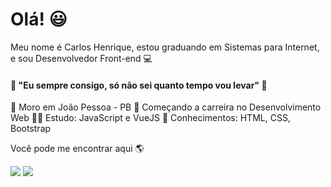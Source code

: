 # Olá! 😃
Meu nome é Carlos Henrique, estou graduando em Sistemas para Internet, e sou Desenvolvedor Front-end 💻

#### 💪 "Eu sempre consigo, só não sei quanto tempo vou levar"  🧠

📌 Moro em João Pessoa - PB
🚀 Começando a carreira no Desenvolvimento Web 
👨‍💻 Estudo: JavaScript e VueJS 
💪 Conhecimentos: HTML, CSS, Bootstrap 



Você pode me encontrar aqui 🌎

[<img src="https://img.shields.io/badge/linkedin-%230077B5.svg?&style=for-the-badge&logo=linkedin&logoColor=white" />](https://www.linkedin.com/in/carlos-henrique-404681208/)  [<img src = "https://img.shields.io/badge/instagram-%23E4405F.svg?&style=for-the-badge&logo=instagram&logoColor=white">](https://www.instagram.com/fpxrick/)


